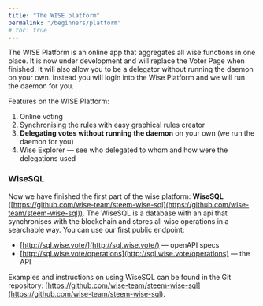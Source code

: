 ```yaml
---
title: "The WISE platform"
permalink: "/beginners/platform"
# toc: true
---
```


The WISE Platform is an online app that aggregates all wise functions in one place. It is now under development and will replace the Voter Page when finished. It will also allow you to be a delegator without running the daemon on your own. Instead you will login into the Wise Platform and we will run the daemon for you.

Features on the WISE Platform:

1. Online voting
2. Synchronising the rules with easy graphical rules creator
3. **Delegating votes without running the daemon** on your own (we run the daemon for you)
4. Wise Explorer — see who delegated to whom and how were the delegations used



### WiseSQL

Now we have finished the first part of the wise platform: **WiseSQL** ([https://github.com/wise-team/steem-wise-sql](https://github.com/wise-team/steem-wise-sql)). The WiseSQL is a database with an api that synchronises with the blockchain and stores all wise operations in a searchable way. You can use our first public endpoint:
- [http://sql.wise.vote/](http://sql.wise.vote/) — openAPI specs
- [http://sql.wise.vote/operations](http://sql.wise.vote/operations) — the API

Examples and instructions on using WiseSQL can be found in the Git repository: [https://github.com/wise-team/steem-wise-sql](https://github.com/wise-team/steem-wise-sql).

